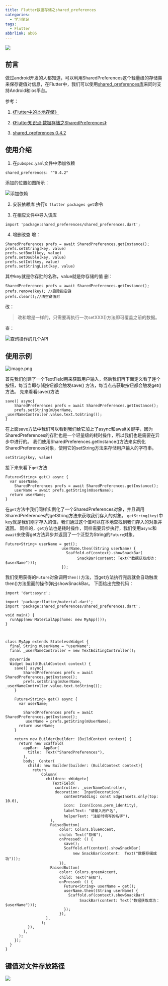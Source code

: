 ```yaml
---
title: Flutter数据存储之shared_preferences
categories:
  - 学习笔记
tags:
  - Flutter
abbrlink: ab06
---
```


![](https://ws3.sinaimg.cn/large/006tNc79ly1fzpyubj8u2j30yd0u0n2f.jpg)

## 前言
做过android开发的人都知道，可以利用SharedPreferences这个轻量级的存储类来保存键值对信息，在Flutter中，我们可以使用[shared_preferences库](https://pub.dartlang.org/packages/shared_preferences)来同时支持Android和ios平台。

参考：

1. [《Flutter中的本地存储》](http://flutter.link/2018/04/13/Flutter%E4%B8%AD%E7%9A%84%E6%9C%AC%E5%9C%B0%E5%AD%98%E5%82%A8/)

2. [《Flutter知识点:数据存储之SharedPreferences》](https://www.jianshu.com/p/7795958d052d)

3. [shared_preferences 0.4.2](https://pub.dartlang.org/packages/shared_preferences#-example-tab-)

## 使用介绍
1. 在`pubspec.yaml`文件中添加依赖
```
shared_preferences: "^0.4.2"
```
添加的位置如图所示：

<!--more-->

![添加依赖](https://upload-images.jianshu.io/upload_images/5666077-41887c5b6a9ae830.png?imageMogr2/auto-orient/strip%7CimageView2/2/w/1240)

2. 安装依赖库
执行`$ flutter packages get`命令

3. 在相应文件中导入该库

```
import 'package:shared_preferences/shared_preferences.dart';
```

4. 增删改查
增：
```
SharedPreferences prefs = await SharedPreferences.getInstance();
prefs.setString(key, value)
prefs.setBool(key, value)
prefs.setDouble(key, value)
prefs.setInt(key, value)
prefs.setStringList(key, value)
```
其中key就是你存贮的名称，value就是你存储的值
删：
```
SharedPreferences prefs = await SharedPreferences.getInstance();
prefs.remove(key); //删除指定键
prefs.clear();//清空键值对
```
改：
> 改和增是一样的，只需要再执行一次setXXX()方法即可覆盖之前的数据。

查：

![查询操作的几个API](https://upload-images.jianshu.io/upload_images/5666077-43cacaf2da288ba2.png?imageMogr2/auto-orient/strip%7CimageView2/2/w/1240)




## 使用示例
![image.png](https://upload-images.jianshu.io/upload_images/5666077-4dcb0da66b178643.png?imageMogr2/auto-orient/strip%7CimageView2/2/w/1240)

首先我们创建了一个TextField用来获取用户输入，然后我们再下面定义看了连个按钮，每当当即存储按钮都会触发save() 方法，每当点击获取按钮都会触发get()方法。
先来看看save()方法

```
save() async{
    SharedPreferences prefs = await SharedPreferences.getInstance();
    prefs.setString(mUserName, _userNameController.value.text.toString());
}
```

在上面save方法中我们可以看到我们给它加上了async和await关键字，因为SharedPreferences的存贮也是一个轻量级的耗时操作，所以我们也是需要在异步中进行的。
我们使用SharedPreferences.getInstance()方法来实例化SharedPreferences对象，使用它的setString方法来存储用户输入的字符串。

```
setString(key, value)
```

接下来来看下`get`方法

```
Future<String> get() async {
  var userName;
    SharedPreferences prefs = await SharedPreferences.getInstance();
    userName = await prefs.getString(mUserName);
  return userName;
}
```

在`get`方法中我们同样实例化了一个SharedPreferences对象，并且调用SharedPreferences的getString方法来获取我们存入的对象。
`getString(key)`中key就是我们刚才存入的值，我们通过这个值可以在本地查找到我们存入的对象并返回。
同样的，`get`方法也是耗时操作，同样需要异步执行，我们使用`async`和`await`来使得get方法异步并返回了一个泛型为String的`Future`对象。

```
Future<String> userName = get();
                         userName.then((String userName) {
                           Scaffold.of(context).showSnackBar(
                                SnackBar(content: Text("数据获取成功：$userName")));
                         });
```

我们使用获得的`Future`对象调用`then()`方法，当get方法执行完后就会自动触发then()方法里面的操作弹出showSnackBar。
下面给出完整代码：

```
import 'dart:async';

import 'package:flutter/material.dart';
import 'package:shared_preferences/shared_preferences.dart';

void main() {
  runApp(new MaterialApp(home: new MyApp()));
}



class MyApp extends StatelessWidget {
  final String mUserName = "userName";
  final _userNameController = new TextEditingController();

  @override
  Widget build(BuildContext context) {
    save() async{
        SharedPreferences prefs = await SharedPreferences.getInstance();
        prefs.setString(mUserName, _userNameController.value.text.toString());
    }

    Future<String> get() async {
      var userName;

        SharedPreferences prefs = await SharedPreferences.getInstance();
         userName = prefs.getString(mUserName);
      return userName;
    }

    return new Builder(builder: (BuildContext context) {
      return new Scaffold(
        appBar:  AppBar(
          title:  Text("SharedPreferences"),
        ),
        body:  Center(
          child: new Builder(builder: (BuildContext context){
            return
                Column(
                  children: <Widget>[
                     TextField(
                      controller: _userNameController,
                      decoration:  InputDecoration(
                          contentPadding: const EdgeInsets.only(top: 10.0),
                          icon:  Icon(Icons.perm_identity),
                          labelText: "请输入用户名",
                          helperText: "注册时填写的名字"),
                    ),
                    RaisedButton(
                        color: Colors.blueAccent,
                        child: Text("存储"),
                        onPressed: () {
                          save();
                          Scaffold.of(context).showSnackBar(
                              new SnackBar(content:  Text("数据存储成功")));
                        }),
                    RaisedButton(
                        color: Colors.greenAccent,
                        child: Text("获取"),
                        onPressed: () {
                          Future<String> userName = get();
                          userName.then((String userName) {
                            Scaffold.of(context).showSnackBar(
                                 SnackBar(content: Text("数据获取成功：$userName")));
                          });
                        }),
                  ],
                );
          }),
        ),
      );
    });
  }
}
```

## 键值对文件存放路径
![](https://upload-images.jianshu.io/upload_images/5666077-c633cc6b28dab58e.png?imageMogr2/auto-orient/strip%7CimageView2/2/w/1240)
